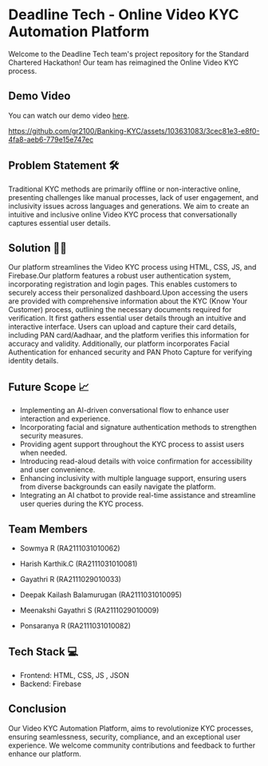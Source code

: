 # Deadline Tech - Online Video KYC Automation Platform

Welcome to the Deadline Tech team's project repository for the Standard Chartered Hackathon! Our team has reimagined the Online Video KYC process. 

## Demo Video
You can watch our demo video [here](https://screenrec.com/share/mLgsyE5lNO).

https://github.com/gr2100/Banking-KYC/assets/103631083/3cec81e3-e8f0-4fa8-aeb6-779e15e747ec


## Problem Statement 🛠️
Traditional KYC methods are primarily offline or non-interactive online, presenting challenges like manual processes, lack of user engagement, and inclusivity issues across languages and generations. We aim to create an intuitive and inclusive online Video KYC process that conversationally captures essential user details.

## Solution 💪🏽
Our platform streamlines the Video KYC process using HTML, CSS, JS, and Firebase.Our platform features a robust user authentication system, incorporating registration and login pages. This enables customers to securely access their personalized dashboard.Upon accessing the users are provided with comprehensive information about the KYC (Know Your Customer) process, outlining the necessary documents required for verification. It first gathers essential user details through an intuitive and interactive interface. Users can upload and capture their card details, including PAN card/Aadhaar, and the platform verifies this information for accuracy and validity. Additionally, our platform incorporates Facial Authentication for enhanced security and PAN Photo Capture for verifying identity details.

## Future Scope 📈
- Implementing an AI-driven conversational flow to enhance user interaction and experience.
- Incorporating facial and signature authentication methods to strengthen security measures.
- Providing agent support throughout the KYC process to assist users when needed.
- Introducing read-aloud details with voice confirmation for accessibility and user convenience.
- Enhancing inclusivity with multiple language support, ensuring users from diverse backgrounds can easily navigate the platform.
- Integrating an AI chatbot to provide real-time assistance and streamline user queries during the KYC process.

## Team Members
- Sowmya R (RA2111031010062)

- Harish Karthik.C (RA2111031010081)

- Gayathri R (RA2111029010033)

- Deepak Kailash Balamurugan (RA2111031010095)

- Meenakshi Gayathri S (RA2111029010009)

- Ponsaranya R (RA2111031010082)

## Tech Stack 💻
- Frontend: HTML, CSS, JS , JSON
- Backend: Firebase

## Conclusion
Our Video KYC Automation Platform, aims to revolutionize KYC processes, ensuring seamlessness, security, compliance, and an exceptional user experience. We welcome community contributions and feedback to further enhance our platform.

